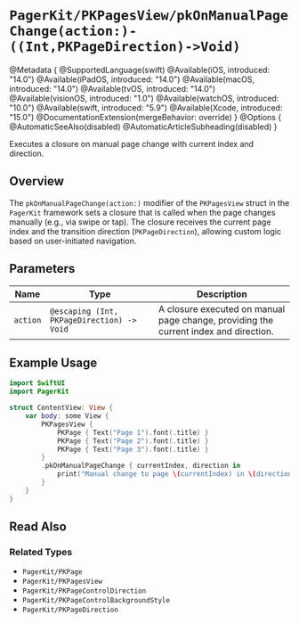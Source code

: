 # ``PagerKit/PKPagesView/pkOnManualPageChange(action:)-((Int,PKPageDirection)->Void)``

@Metadata {
    @SupportedLanguage(swift)
    @Available(iOS, introduced: "14.0")
    @Available(iPadOS, introduced: "14.0")
    @Available(macOS, introduced: "14.0")
    @Available(tvOS, introduced: "14.0")
    @Available(visionOS, introduced: "1.0")
    @Available(watchOS, introduced: "10.0")
    @Available(swift, introduced: "5.9")
    @Available(Xcode, introduced: "15.0")
    @DocumentationExtension(mergeBehavior: override)
}
@Options {
    @AutomaticSeeAlso(disabled)
    @AutomaticArticleSubheading(disabled)
}

Executes a closure on manual page change with current index and direction.

## Overview

The `pkOnManualPageChange(action:)` modifier of the `PKPagesView` struct in the `PagerKit` framework sets a closure that is called when the page changes manually (e.g., via swipe or tap). The closure receives the current page index and the transition direction (`PKPageDirection`), allowing custom logic based on user-initiated navigation.

## Parameters

| Name | Type | Description |
|------|------|-------------|
| `action` | `@escaping (Int, PKPageDirection) -> Void` | A closure executed on manual page change, providing the current index and direction. |

## Example Usage

```swift
import SwiftUI
import PagerKit

struct ContentView: View {
    var body: some View {
        PKPagesView {
            PKPage { Text("Page 1").font(.title) }
            PKPage { Text("Page 2").font(.title) }
            PKPage { Text("Page 3").font(.title) }
        }
        .pkOnManualPageChange { currentIndex, direction in
            print("Manual change to page \(currentIndex) in \(direction)")
        }
    }
}
```

## Read Also

### Related Types
- ``PagerKit/PKPage``
- ``PagerKit/PKPagesView``
- ``PagerKit/PKPageControlDirection``
- ``PagerKit/PKPageControlBackgroundStyle``
- ``PagerKit/PKPageDirection``
